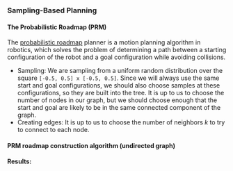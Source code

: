 ### Sampling-Based Planning 

#### The Probabilistic Roadmap (PRM)

The [probabilistic roadmap](https://en.wikipedia.org/wiki/Probabilistic_roadmap) planner is a motion planning algorithm in robotics, which solves the problem of determining a path between a starting configuration of the robot and a goal configuration while avoiding collisions.

- Sampling: We are sampling from a uniform random distribution over the square `[-0.5, 0.5] x [-0.5, 0.5]`. Since we will always use the same start and goal configurations, we should also choose samples at these configurations, so they are built into the tree. It is up to us to choose the number of nodes in our graph, but we should choose enough that the start and goal are likely to be in the same connected component of the graph.
- Creating edges: It is up to us to choose the number of neighbors $k$ to try to connect to each node.

#### PRM roadmap construction algorithm (undirected graph)

#### Results:
